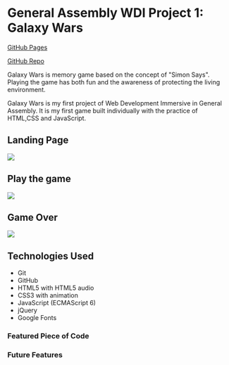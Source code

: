 # General Assembly WDI Project 1: Galaxy Wars

[GitHub Pages](https://huangfuin1101.github.io/wdi-project-one/)

[GitHub Repo](https://github.com/huangfuin1101/wdi-project-one/tree/gh-pages)

Galaxy Wars is memory game based on the concept of "Simon Says". Playing the game has both fun and the awareness of protecting the living environment.

Galaxy Wars is my first project of Web Development Immersive in General Assembly. It is my first game built individually with the practice of HTML,CSS and JavaScript.

## Landing Page

![](landing_page.gif)

## Play the game
![](play_game.gif)

## Game Over
![](screenshots/gameover.png)


## Technologies Used

* Git
* GitHub
* HTML5 with HTML5 audio
* CSS3 with animation
* JavaScript (ECMAScript 6)
* jQuery
* Google Fonts


### Featured Piece of Code

### Future Features
